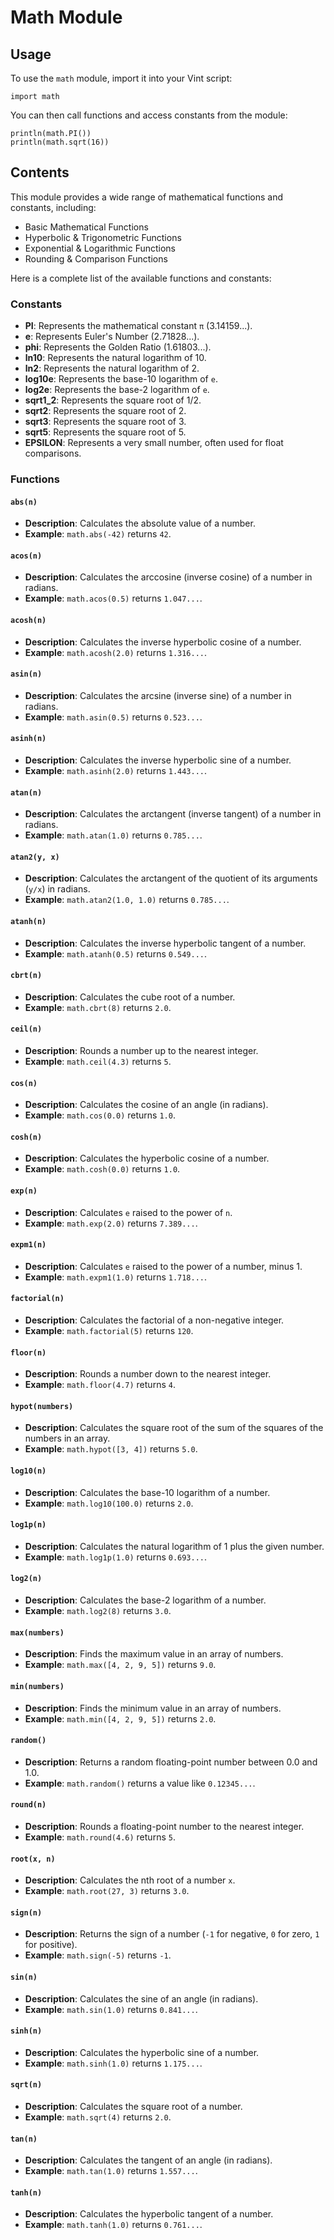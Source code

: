 # Math Module

## Usage

To use the `math` module, import it into your Vint script:

```vint
import math
```

You can then call functions and access constants from the module:

```vint
println(math.PI())
println(math.sqrt(16))
```

## Contents

This module provides a wide range of mathematical functions and constants, including:

- Basic Mathematical Functions
- Hyperbolic & Trigonometric Functions
- Exponential & Logarithmic Functions
- Rounding & Comparison Functions

Here is a complete list of the available functions and constants:

### Constants

- **PI**: Represents the mathematical constant `π` (3.14159...).
- **e**: Represents Euler's Number (2.71828...).
- **phi**: Represents the Golden Ratio (1.61803...).
- **ln10**: Represents the natural logarithm of 10.
- **ln2**: Represents the natural logarithm of 2.
- **log10e**: Represents the base-10 logarithm of `e`.
- **log2e**: Represents the base-2 logarithm of `e`.
- **sqrt1_2**: Represents the square root of 1/2.
- **sqrt2**: Represents the square root of 2.
- **sqrt3**: Represents the square root of 3.
- **sqrt5**: Represents the square root of 5.
- **EPSILON**: Represents a very small number, often used for float comparisons.

### Functions

#### `abs(n)`
- **Description**: Calculates the absolute value of a number.
- **Example**: `math.abs(-42)` returns `42`.

#### `acos(n)`
- **Description**: Calculates the arccosine (inverse cosine) of a number in radians.
- **Example**: `math.acos(0.5)` returns `1.047...`.

#### `acosh(n)`
- **Description**: Calculates the inverse hyperbolic cosine of a number.
- **Example**: `math.acosh(2.0)` returns `1.316...`.

#### `asin(n)`
- **Description**: Calculates the arcsine (inverse sine) of a number in radians.
- **Example**: `math.asin(0.5)` returns `0.523...`.

#### `asinh(n)`
- **Description**: Calculates the inverse hyperbolic sine of a number.
- **Example**: `math.asinh(2.0)` returns `1.443...`.

#### `atan(n)`
- **Description**: Calculates the arctangent (inverse tangent) of a number in radians.
- **Example**: `math.atan(1.0)` returns `0.785...`.

#### `atan2(y, x)`
- **Description**: Calculates the arctangent of the quotient of its arguments (`y/x`) in radians.
- **Example**: `math.atan2(1.0, 1.0)` returns `0.785...`.

#### `atanh(n)`
- **Description**: Calculates the inverse hyperbolic tangent of a number.
- **Example**: `math.atanh(0.5)` returns `0.549...`.

#### `cbrt(n)`
- **Description**: Calculates the cube root of a number.
- **Example**: `math.cbrt(8)` returns `2.0`.

#### `ceil(n)`
- **Description**: Rounds a number up to the nearest integer.
- **Example**: `math.ceil(4.3)` returns `5`.

#### `cos(n)`
- **Description**: Calculates the cosine of an angle (in radians).
- **Example**: `math.cos(0.0)` returns `1.0`.

#### `cosh(n)`
- **Description**: Calculates the hyperbolic cosine of a number.
- **Example**: `math.cosh(0.0)` returns `1.0`.

#### `exp(n)`
- **Description**: Calculates `e` raised to the power of `n`.
- **Example**: `math.exp(2.0)` returns `7.389...`.

#### `expm1(n)`
- **Description**: Calculates `e` raised to the power of a number, minus 1.
- **Example**: `math.expm1(1.0)` returns `1.718...`.

#### `factorial(n)`
- **Description**: Calculates the factorial of a non-negative integer.
- **Example**: `math.factorial(5)` returns `120`.

#### `floor(n)`
- **Description**: Rounds a number down to the nearest integer.
- **Example**: `math.floor(4.7)` returns `4`.

#### `hypot(numbers)`
- **Description**: Calculates the square root of the sum of the squares of the numbers in an array.
- **Example**: `math.hypot([3, 4])` returns `5.0`.

#### `log10(n)`
- **Description**: Calculates the base-10 logarithm of a number.
- **Example**: `math.log10(100.0)` returns `2.0`.

#### `log1p(n)`
- **Description**: Calculates the natural logarithm of 1 plus the given number.
- **Example**: `math.log1p(1.0)` returns `0.693...`.

#### `log2(n)`
- **Description**: Calculates the base-2 logarithm of a number.
- **Example**: `math.log2(8)` returns `3.0`.

#### `max(numbers)`
- **Description**: Finds the maximum value in an array of numbers.
- **Example**: `math.max([4, 2, 9, 5])` returns `9.0`.

#### `min(numbers)`
- **Description**: Finds the minimum value in an array of numbers.
- **Example**: `math.min([4, 2, 9, 5])` returns `2.0`.

#### `random()`
- **Description**: Returns a random floating-point number between 0.0 and 1.0.
- **Example**: `math.random()` returns a value like `0.12345...`.

#### `round(n)`
- **Description**: Rounds a floating-point number to the nearest integer.
- **Example**: `math.round(4.6)` returns `5`.

#### `root(x, n)`
- **Description**: Calculates the nth root of a number `x`.
- **Example**: `math.root(27, 3)` returns `3.0`.

#### `sign(n)`
- **Description**: Returns the sign of a number (`-1` for negative, `0` for zero, `1` for positive).
- **Example**: `math.sign(-5)` returns `-1`.

#### `sin(n)`
- **Description**: Calculates the sine of an angle (in radians).
- **Example**: `math.sin(1.0)` returns `0.841...`.

#### `sinh(n)`
- **Description**: Calculates the hyperbolic sine of a number.
- **Example**: `math.sinh(1.0)` returns `1.175...`.

#### `sqrt(n)`
- **Description**: Calculates the square root of a number.
- **Example**: `math.sqrt(4)` returns `2.0`.

#### `tan(n)`
- **Description**: Calculates the tangent of an angle (in radians).
- **Example**: `math.tan(1.0)` returns `1.557...`.

#### `tanh(n)`
- **Description**: Calculates the hyperbolic tangent of a number.
- **Example**: `math.tanh(1.0)` returns `0.761...`.

